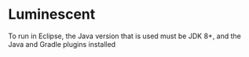 # Luminescent
To run in Eclipse, the Java version that is used must be JDK 8+, and the Java and Gradle plugins installed